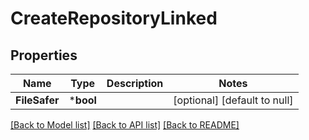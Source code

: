 # CreateRepositoryLinked

## Properties
Name | Type | Description | Notes
------------ | ------------- | ------------- | -------------
**FileSafer** | ***bool** |  | [optional] [default to null]

[[Back to Model list]](../README.md#documentation-for-models) [[Back to API list]](../README.md#documentation-for-api-endpoints) [[Back to README]](../README.md)


